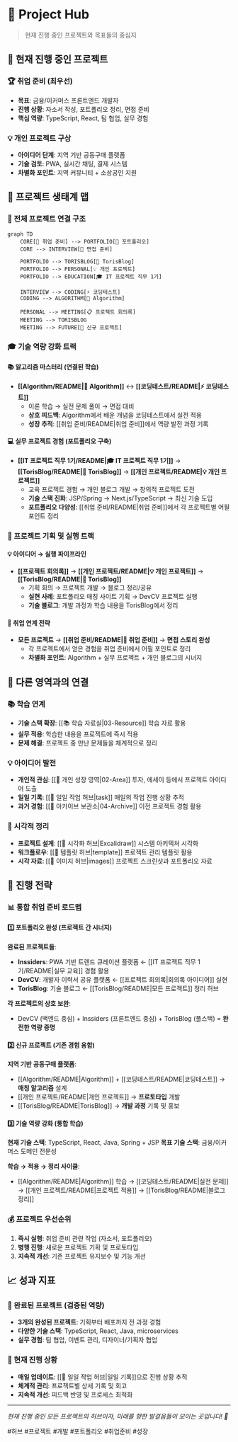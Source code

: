 # 🚀 Project Hub

> 현재 진행 중인 프로젝트와 목표들의 중심지

## 🎯 현재 진행 중인 프로젝트

### 🏆 취업 준비 (최우선)

- **목표**: 금융/이커머스 프론트엔드 개발자
- **진행 상황**: 자소서 작성, 포트폴리오 정리, 면접 준비
- **핵심 역량**: TypeScript, React, 팀 협업, 실무 경험

### 💡 개인 프로젝트 구상

- **아이디어 단계**: 지역 기반 공동구매 플랫폼
- **기술 검토**: PWA, 실시간 채팅, 결제 시스템
- **차별화 포인트**: 지역 커뮤니티 + 소상공인 지원

## 📁 프로젝트 생태계 맵

### 🔄 전체 프로젝트 연결 구조

```mermaid
graph TD
    CORE[🎯 취업 준비] --> PORTFOLIO[📁 포트폴리오]
    CORE --> INTERVIEW[💬 면접 준비]

    PORTFOLIO --> TORISBLOG[📝 TorisBlog]
    PORTFOLIO --> PERSONAL[💡 개인 프로젝트]
    PORTFOLIO --> EDUCATION[🎓 IT 프로젝트 직무 1기]

    INTERVIEW --> CODING[⚡ 코딩테스트]
    CODING --> ALGORITHM[🧮 Algorithm]

    PERSONAL --> MEETING[📋 프로젝트 회의록]
    MEETING --> TORISBLOG
    MEETING --> FUTURE[🚀 신규 프로젝트]
```

### 🎓 기술 역량 강화 트랙

#### 📚 알고리즘 마스터리 (연결된 학습)

- **[[Algorithm/README|🧮 Algorithm]]** ↔ **[[코딩테스트/README|⚡ 코딩테스트]]**
  - 이론 학습 → 실전 문제 풀이 → 면접 대비
  - **상호 피드백**: Algorithm에서 배운 개념을 코딩테스트에서 실전 적용
  - **성장 추적**: [[취업 준비/README|취업 준비]]에서 역량 발전 과정 기록

#### 💻 실무 프로젝트 경험 (포트폴리오 구축)

- **[[IT 프로젝트 직무 1기/README|🎓 IT 프로젝트 직무 1기]]** → **[[TorisBlog/README|📝 TorisBlog]]** → **[[개인 프로젝트/README|💡 개인 프로젝트]]**
  - 교육 프로젝트 경험 → 개인 블로그 개발 → 창의적 프로젝트 도전
  - **기술 스택 진화**: JSP/Spring → Next.js/TypeScript → 최신 기술 도입
  - **포트폴리오 다양성**: [[취업 준비/README|취업 준비]]에서 각 프로젝트별 어필 포인트 정리

### 🚀 프로젝트 기획 및 실행 트랙

#### 💡 아이디어 → 실행 파이프라인

- **[[프로젝트 회의록]]** → **[[개인 프로젝트/README|💡 개인 프로젝트]]** → **[[TorisBlog/README|📝 TorisBlog]]**
  - 기획 회의 → 프로젝트 개발 → 블로그 정리/공유
  - **실현 사례**: 포트폴리오 매칭 사이트 기획 → DevCV 프로젝트 실행
  - **기술 블로그**: 개발 과정과 학습 내용을 TorisBlog에서 정리

#### 🎯 취업 연계 전략

- **모든 프로젝트** → **[[취업 준비/README|🎯 취업 준비]]** → **면접 스토리 완성**
  - 각 프로젝트에서 얻은 경험을 취업 준비에서 어필 포인트로 정리
  - **차별화 포인트**: Algorithm + 실무 프로젝트 + 개인 블로그의 시너지

## 🔗 다른 영역과의 연결

### 📚 학습 연계

- **기술 스택 확장**: [[📚 학습 자료실|03-Resource]] 학습 자료 활용
- **실무 적용**: 학습한 내용을 프로젝트에 즉시 적용
- **문제 해결**: 프로젝트 중 만난 문제들을 체계적으로 정리

### 💡 아이디어 발전

- **개인적 관심**: [[🌱 개인 성장 영역|02-Area]] 투자, 에세이 등에서 프로젝트 아이디어 도출
- **일일 기록**: [[📅 일일 작업 허브|task]] 매일의 작업 진행 상황 추적
- **과거 경험**: [[📁 아카이브 보관소|04-Archive]] 이전 프로젝트 경험 활용

### 🎨 시각적 정리

- **프로젝트 설계**: [[🎨 시각화 허브|Excalidraw]] 시스템 아키텍처 시각화
- **워크플로우**: [[📝 템플릿 허브|template]] 프로젝트 관리 템플릿 활용
- **시각 자료**: [[📸 이미지 허브|images]] 프로젝트 스크린샷과 포트폴리오 자료

## 🎯 진행 전략

### 📊 통합 취업 준비 로드맵

#### 1️⃣ 포트폴리오 완성 (프로젝트 간 시너지)

**완료된 프로젝트들**:

- **Inssiders**: PWA 기반 트렌드 큐레이션 플랫폼 ← [[IT 프로젝트 직무 1기/README|실무 교육]] 경험 활용
- **DevCV**: 개발자 이력서 공유 플랫폼 ← [[프로젝트 회의록|회의록 아이디어]] 실현
- **TorisBlog**: 기술 블로그 ← [[TorisBlog/README|모든 프로젝트]] 정리 허브

**각 프로젝트의 상호 보완**:

- DevCV (백엔드 중심) + Inssiders (프론트엔드 중심) + TorisBlog (풀스택) = **완전한 역량 증명**

#### 2️⃣ 신규 프로젝트 (기존 경험 융합)

**지역 기반 공동구매 플랫폼**:

- [[Algorithm/README|Algorithm]] + [[코딩테스트/README|코딩테스트]] → **매칭 알고리즘** 설계
- [[개인 프로젝트/README|개인 프로젝트]] → **프로토타입** 개발
- [[TorisBlog/README|TorisBlog]] → **개발 과정** 기록 및 홍보

#### 3️⃣ 기술 역량 강화 (통합 학습)

**현재 기술 스택**: TypeScript, React, Java, Spring + JSP
**목표 기술 스택**: 금융/이커머스 도메인 전문성

**학습 → 적용 → 정리 사이클**:

- [[Algorithm/README|Algorithm]] 학습 → [[코딩테스트/README|실전 문제]] → [[개인 프로젝트/README|프로젝트 적용]] → [[TorisBlog/README|블로그 정리]]

### 💰 프로젝트 우선순위

1. **즉시 실행**: 취업 준비 관련 작업 (자소서, 포트폴리오)
2. **병행 진행**: 새로운 프로젝트 기획 및 프로토타입
3. **지속적 개선**: 기존 프로젝트 유지보수 및 기능 개선

## 📈 성과 지표

### 🎯 완료된 프로젝트 (검증된 역량)

- **3개의 완성된 프로젝트**: 기획부터 배포까지 전 과정 경험
- **다양한 기술 스택**: TypeScript, React, Java, microservices
- **실무 경험**: 팀 협업, 이벤트 관리, 디자이너/기획자 협업

### 🚀 현재 진행 상황

- **매일 업데이트**: [[📅 일일 작업 허브|일일 기록]]으로 진행 상황 추적
- **체계적 관리**: 프로젝트별 상세 기록 및 회고
- **지속적 개선**: 피드백 반영 및 프로세스 최적화

---

_현재 진행 중인 모든 프로젝트의 허브이자, 미래를 향한 발걸음들이 모이는 곳입니다! 🚀_

#허브 #프로젝트 #개발 #포트폴리오 #취업준비 #성장
